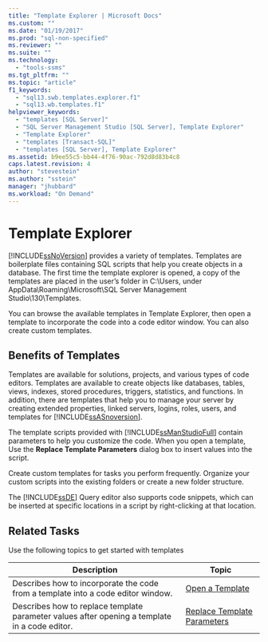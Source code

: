 ```yaml
---
title: "Template Explorer | Microsoft Docs"
ms.custom: ""
ms.date: "01/19/2017"
ms.prod: "sql-non-specified"
ms.reviewer: ""
ms.suite: ""
ms.technology: 
  - "tools-ssms"
ms.tgt_pltfrm: ""
ms.topic: "article"
f1_keywords: 
  - "sql13.swb.templates.explorer.f1"
  - "sql13.wb.templates.f1"
helpviewer_keywords: 
  - "templates [SQL Server]"
  - "SQL Server Management Studio [SQL Server], Template Explorer"
  - "Template Explorer"
  - "templates [Transact-SQL]"
  - "templates [SQL Server], Template Explorer"
ms.assetid: b9ee55c5-bb44-4f76-90ac-792d8d83b4c8
caps.latest.revision: 4
author: "stevestein"
ms.author: "sstein"
manager: "jhubbard"
ms.workload: "On Demand"
---
```

# Template Explorer
[!INCLUDE[ssNoVersion](../../includes/ssnoversion_md.md)] provides a variety of templates. Templates are boilerplate files containing SQL scripts that help you create objects in a database. The first time the template explorer is opened, a copy of the templates are placed in the user’s folder in C:\Users, under AppData\Roaming\Microsoft\SQL Server Management Studio\130\Templates.  
  
You can browse the available templates in Template Explorer, then open a template to incorporate the code into a code editor window. You can also create custom templates.  
  
## Benefits of Templates  
Templates are available for solutions, projects, and various types of code editors. Templates are available to create objects like databases, tables, views, indexes, stored procedures, triggers, statistics, and functions. In addition, there are templates that help you to manage your server by creating extended properties, linked servers, logins, roles, users, and templates for [!INCLUDE[ssASnoversion](../../includes/ssasnoversion_md.md)].  
  
The template scripts provided with [!INCLUDE[ssManStudioFull](../../includes/ssmanstudiofull_md.md)] contain parameters to help you customize the code. When you open a template, Use the **Replace Template Parameters** dialog box to insert values into the script.  
  
Create custom templates for tasks you perform frequently. Organize your custom scripts into the existing folders or create a new folder structure.  
  
The [!INCLUDE[ssDE](../../includes/ssde_md.md)] Query editor also supports code snippets, which can be inserted at specific locations in a script by right-clicking at that location.  
  
## Related Tasks  
Use the following topics to get started with templates  
  
|**Description**|**Topic**|  
|-------------------|-------------|  
|Describes how to incorporate the code from a template into a code editor window.|[Open a Template](../../ssms/template/open-a-template.md)|  
|Describes how to replace template parameter values after opening a template in a code editor.|[Replace Template Parameters](../../ssms/template/replace-template-parameters.md)|  
  
